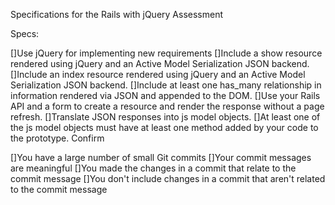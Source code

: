 Specifications for the Rails with jQuery Assessment

Specs:

 []Use jQuery for implementing new requirements
 []Include a show resource rendered using jQuery and an Active Model   Serialization JSON backend.
 []Include an index resource rendered using jQuery and an Active Model Serialization JSON backend.
 []Include at least one has_many relationship in information rendered via JSON and appended to the DOM.
 []Use your Rails API and a form to create a resource and render the response without a page refresh.
 []Translate JSON responses into js model objects.
 []At least one of the js model objects must have at least one method added by your code to the prototype.
Confirm

 []You have a large number of small Git commits
 []Your commit messages are meaningful
 []You made the changes in a commit that relate to the commit message
 []You don't include changes in a commit that aren't related to the commit message
